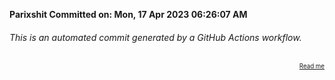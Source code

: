 **Parixshit Committed on: Mon, 17 Apr 2023 06:26:07 AM** <!-- 086a87e3-1996-4410-8433-73a6404881c6 -->

###### This is an automated commit generated by a GitHub Actions workflow.

<div align="right"><sub><sup><a href="https://github.com/Parixshit/AutoCommit.git">Read me</a></sup></sub></div>

